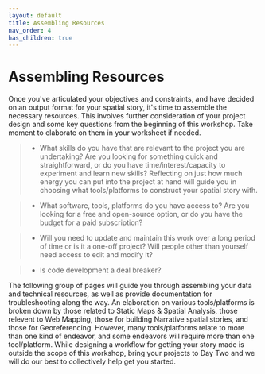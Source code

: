 ```yaml
---
layout: default
title: Assembling Resources
nav_order: 4
has_children: true
---
```

# Assembling Resources

Once you've articulated your objectives and constraints, and have decided on an output format for your spatial story, it's time to assemble the necessary resources. This involves further consideration of your project design and some key questions from the beginning of this workshop. Take moment to elaborate on them in your worksheet if needed.

> - What skills do you have that are relevant to the project you are undertaking? Are you looking for something quick and straightforward, or do you have time/interest/capacity to experiment and learn new skills? Reflecting on just how much energy you can put into the project at hand will guide you in choosing what tools/platforms to construct your spatial story with.

> - What software, tools, platforms do you have access to? Are you looking for a free and open-source option, or do you have the budget for a paid subscription? 

> - Will you need to update and maintain this work over a long period of time or is it a one-off project? Will people other than yourself need access to edit and modify it? 

> - Is code development a deal breaker? 


The following group of pages will guide you through assembling your data and technical resources, as well as provide documentation for troubleshooting along the way. An elaboration on various tools/platforms is broken down by those related to Static Maps & Spatial Analysis, those relevent to Web Mapping, those for building Narrative spatial stories, and those for Georeferencing. However, many tools/platforms relate to more than one kind of endeavor, and some endeavors will require more than one tool/platform. While designing a workflow for getting your story made is outside the scope of this workshop, bring your projects to Day Two and we will do our best to collectively help get you started. 











